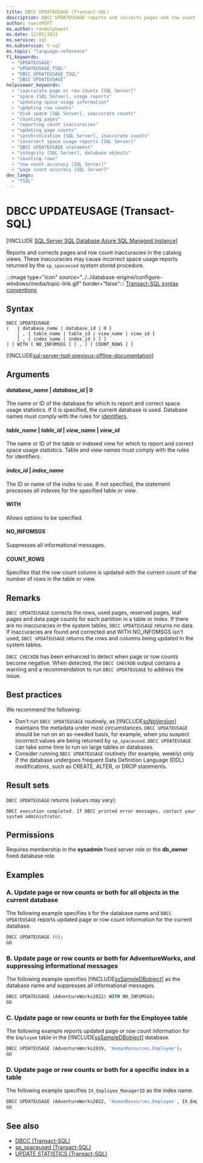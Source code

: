 ```yaml
---
title: DBCC UPDATEUSAGE (Transact-SQL)
description: DBCC UPDATEUSAGE reports and corrects pages and row count inaccuracies in the catalog views.
author: rwestMSFT
ms.author: randolphwest
ms.date: 12/05/2022
ms.service: sql
ms.subservice: t-sql
ms.topic: "language-reference"
f1_keywords:
  - "UPDATEUSAGE"
  - "UPDATEUSAGE_TSQL"
  - "DBCC_UPDATEUSAGE_TSQL"
  - "DBCC UPDATEUSAGE"
helpviewer_keywords:
  - "inaccurate page or row counts [SQL Server]"
  - "space [SQL Server], usage reports"
  - "updating space usage information"
  - "updating row counts"
  - "disk space [SQL Server], inaccurate counts"
  - "counting pages"
  - "reporting count inaccuracies"
  - "updating page counts"
  - "synchronization [SQL Server], inaccurate counts"
  - "incorrect space usage reports [SQL Server]"
  - "DBCC UPDATEUSAGE statement"
  - "integrity [SQL Server], database objects"
  - "counting rows"
  - "row count accuracy [SQL Server]"
  - "page count accuracy [SQL Server]"
dev_langs:
  - "TSQL"
---
```


# DBCC UPDATEUSAGE (Transact-SQL)

[!INCLUDE [SQL Server SQL Database Azure SQL Managed Instance](../../includes/applies-to-version/sql-asdb-asdbmi.md)]

Reports and corrects pages and row count inaccuracies in the catalog views. These inaccuracies may cause incorrect space usage reports returned by the `sp_spaceused` system stored procedure.

:::image type="icon" source="../../database-engine/configure-windows/media/topic-link.gif" border="false"::: [Transact-SQL syntax conventions](../../t-sql/language-elements/transact-sql-syntax-conventions-transact-sql.md)

## Syntax

```syntaxsql
DBCC UPDATEUSAGE
(   { database_name | database_id | 0 }
    [ , { table_name | table_id | view_name | view_id }
    [ , { index_name | index_id } ] ]
) [ WITH [ NO_INFOMSGS ] [ , ] [ COUNT_ROWS ] ]
```

[!INCLUDE[sql-server-tsql-previous-offline-documentation](../../includes/sql-server-tsql-previous-offline-documentation.md)]

## Arguments

#### *database_name* | *database_id* | 0

The name or ID of the database for which to report and correct space usage statistics. If 0 is specified, the current database is used. Database names must comply with the rules for [identifiers](../../relational-databases/databases/database-identifiers.md).

#### *table_name* | *table_id* | *view_name* | *view_id*

The name or ID of the table or indexed view for which to report and correct space usage statistics. Table and view names must comply with the rules for identifiers.

#### *index_id* | *index_name*

The ID or name of the index to use. If not specified, the statement processes all indexes for the specified table or view.

#### WITH

Allows options to be specified.

#### NO_INFOMSGS

Suppresses all informational messages.

#### COUNT_ROWS

Specifies that the row count column is updated with the current count of the number of rows in the table or view.

## Remarks

`DBCC UPDATEUSAGE` corrects the rows, used pages, reserved pages, leaf pages and data page counts for each partition in a table or index. If there are no inaccuracies in the system tables, `DBCC UPDATEUSAGE` returns no data. If inaccuracies are found and corrected and WITH NO_INFOMSGS isn't used, `DBCC UPDATEUSAGE` returns the rows and columns being updated in the system tables.

`DBCC CHECKDB` has been enhanced to detect when page or row counts become negative. When detected, the `DBCC CHECKDB` output contains a warning and a recommendation to run `DBCC UPDATEUSAGE` to address the issue.

## Best practices

We recommend the following:

- Don't run `DBCC UPDATEUSAGE` routinely, as [!INCLUDE[ssNoVersion](../../includes/ssnoversion-md.md)] maintains the metadata under most circumstances. `DBCC UPDATEUSAGE` should be run on an as-needed basis, for example, when you suspect incorrect values are being returned by `sp_spaceused`. `DBCC UPDATEUSAGE` can take some time to run on large tables or databases.
- Consider running `DBCC UPDATEUSAGE` routinely (for example, weekly) only if the database undergoes frequent Data Definition Language (DDL) modifications, such as CREATE, ALTER, or DROP statements.

## Result sets

`DBCC UPDATEUSAGE` returns (values may vary):

`DBCC execution completed. If DBCC printed error messages, contact your system administrator.`

## Permissions

Requires membership in the **sysadmin** fixed server role or the **db_owner** fixed database role.

## Examples

### A. Update page or row counts or both for all objects in the current database

The following example specifies `0` for the database name and `DBCC UPDATEUSAGE` reports updated page or row count information for the current database.

```sql
DBCC UPDATEUSAGE (0);
GO
```

### B. Update page or row counts or both for AdventureWorks, and suppressing informational messages

The following example specifies [!INCLUDE[ssSampleDBobject](../../includes/sssampledbobject-md.md)] as the database name and suppresses all informational messages.

```sql
DBCC UPDATEUSAGE (AdventureWorks2022) WITH NO_INFOMSGS;
GO
```

### C. Update page or row counts or both for the Employee table

The following example reports updated page or row count information for the `Employee` table in the [!INCLUDE[ssSampleDBobject](../../includes/sssampledbobject-md.md)] database.

```sql
DBCC UPDATEUSAGE (AdventureWorks2019, 'HumanResources.Employee');
GO
```

### D. Update page or row counts or both for a specific index in a table

 The following example specifies `IX_Employee_ManagerID` as the index name.

```sql
DBCC UPDATEUSAGE (AdventureWorks2022, 'HumanResources.Employee', IX_Employee_OrganizationLevel_OrganizationNode);
GO
```

## See also

- [DBCC (Transact-SQL)](../../t-sql/database-console-commands/dbcc-transact-sql.md)
- [sp_spaceused (Transact-SQL)](../../relational-databases/system-stored-procedures/sp-spaceused-transact-sql.md)
- [UPDATE STATISTICS (Transact-SQL)](../../t-sql/statements/update-statistics-transact-sql.md)
